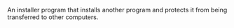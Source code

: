 An installer program that installs another program and protects it from being transferred to other computers.
